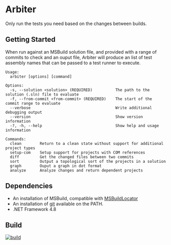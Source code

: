 # Arbiter

Only run the tests you need based on the changes between builds.

## Getting Started

When run against an MSBuild solution file, and provided with a range of commits
to check and an ouput file, Arbiter will produce an list of test assembly names
that can be passed to a test runner to execute.

```
Usage:
  arbiter [options] [command]

Options:
  -s, --solution <solution> (REQUIRED)          The path to the solution (.sln) file to evaluate
  -f, --from-commit <from-commit> (REQUIRED)    The start of the commit range to evaluate
  --verbose                                     Write additional debugging output
  --version                                     Show version information
  -?, -h, --help                                Show help and usage information

Commands:
  clean        Return to a clean state without support for additional project types
  setup-com    Setup support for projects with COM references
  diff         Get the changed files between two commits
  sort         Output a topological sort of the projects in a solution
  graph        Ouput a graph in dot format
  analyze      Analyze changes and return dependent projects
```

## Dependencies

- An installation of MSBuild, compatible with [MSBuildLocator](https://github.com/Microsoft/MSBuildLocator)
- An installation of [git](https://git-scm.com/) available on the PATH.
- .NET Framework 4.8

## Build

[![build](https://circleci.com/gh/ohlookitsben/arbiter.svg?style=svg)](https://circleci.com/gh/ohlookitsben/arbiter)